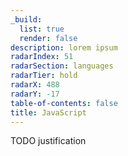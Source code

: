 ```yaml
---
_build:
  list: true
  render: false
description: lorem ipsum
radarIndex: 51
radarSection: languages
radarTier: hold
radarX: 488
radarY: -17
table-of-contents: false
title: JavaScript
---
```


TODO justification

